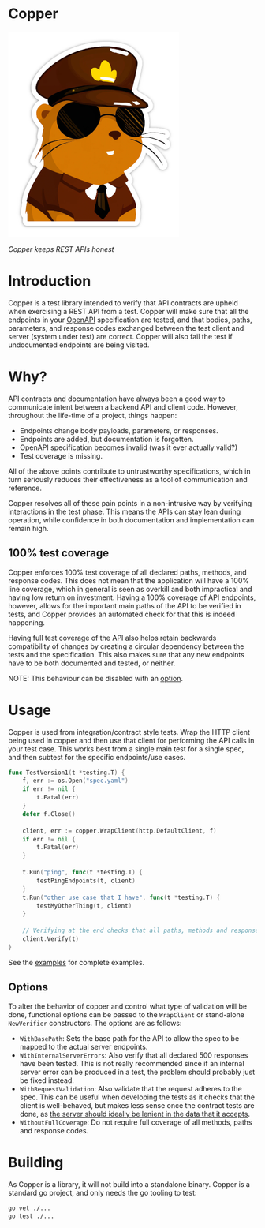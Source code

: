 # Copper

![Copper](./copper_small.png)

_Copper keeps REST APIs honest_

# Introduction
Copper is a test library intended to verify that API contracts are upheld when exercising a REST API from a test. Copper
will make sure that all the endpoints in your [OpenAPI](https://www.openapis.org/) specification are tested, and that
bodies, paths, parameters, and response codes exchanged between the test client and server (system under test) are 
correct. Copper will also fail the test if undocumented endpoints are being visited.

# Why?
API contracts and documentation have always been a good way to communicate intent between a backend API and client code.
However, throughout the life-time of a project, things happen:
- Endpoints change body payloads, parameters, or responses. 
- Endpoints are added, but documentation is forgotten.
- OpenAPI specification becomes invalid (was it ever actually valid?)
- Test coverage is missing.

All of the above points contribute to untrustworthy specifications, which in turn seriously reduces their effectiveness
as a tool of communication and reference.

Copper resolves all of these pain points in a non-intrusive way by verifying interactions in the test phase. This
means the APIs can stay lean during operation, while confidence in both documentation and implementation can remain
high.

## 100% test coverage
Copper enforces 100% test coverage of all declared paths, methods, and response codes. This does not mean that the
application will have a 100% line coverage, which in general is seen as overkill and both impractical and having low
return on investment. Having a 100% coverage of API endpoints, however, allows for the important main paths of the API
to be verified in tests, and Copper provides an automated check for that this is indeed happening.

Having full test coverage of the API also helps retain backwards compatibility of changes by creating a circular
dependency between the tests and the specification. This also makes sure that any new endpoints have to be both 
documented and tested, or neither.

NOTE: This behaviour can be disabled with an [option](#options).

# Usage
Copper is used from integration/contract style tests. Wrap the HTTP client being used in copper and then use that client 
for performing the API calls in your test case. This works best from a single main test for a single spec, and then 
subtest for the specific endpoints/use cases.

```go
func TestVersion1(t *testing.T) {
	f, err := os.Open("spec.yaml")
	if err != nil {
		t.Fatal(err)
	}
	defer f.Close()

	client, err := copper.WrapClient(http.DefaultClient, f)
	if err != nil {
		t.Fatal(err)
	}

	t.Run("ping", func(t *testing.T) {
		testPingEndpoints(t, client)
	}
	t.Run("other use case that I have", func(t *testing.T) {
		testMyOtherThing(t, client)
	}
	
	// Verifying at the end checks that all paths, methods and responses are covered and that no extra paths have been hit.
	client.Verify(t)
}
```
See the [examples](examples) for complete examples.

## Options
To alter the behavior of copper and control what type of validation will be done, functional options can be passed to
the `WrapClient` or stand-alone `NewVerifier` constructors. The options are as follows:
- `WithBasePath`: Sets the base path for the API to allow the spec to be mapped to the actual server endpoints.
- `WithInternalServerErrors`: Also verify that all declared 500 responses have been tested. This is not really
recommended since if an internal server error can be produced in a test, the problem should probably just be fixed 
instead.
- `WithRequestValidation`: Also validate that the request adheres to the spec. This can be useful when developing the
tests as it checks that the client is well-behaved, but makes less sense once the contract tests are done, as [the server
should ideally be lenient in the data that it accepts](https://en.wikipedia.org/wiki/Robustness_principle).
- `WithoutFullCoverage`: Do not require full coverage of all methods, paths and response codes. 

# Building
As Copper is a library, it will not build into a standalone binary. Copper is a standard go project, and only needs
the go tooling to test:
```shell
go vet ./... 
go test ./...
```
